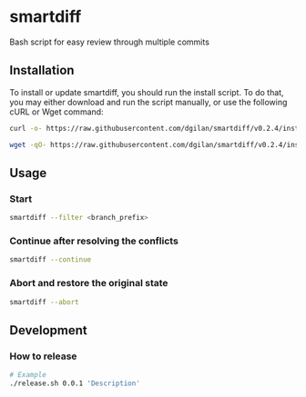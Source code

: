 # smartdiff
Bash script for easy review through multiple commits

## Installation

To install or update smartdiff, you should run the install script. To do that, you may either download and run the script manually, or use the following cURL or Wget command:

```bash
curl -o- https://raw.githubusercontent.com/dgilan/smartdiff/v0.2.4/install.sh | bash
```

```bash
wget -qO- https://raw.githubusercontent.com/dgilan/smartdiff/v0.2.4/install.sh | bash
```

## Usage

### Start

```bash
smartdiff --filter <branch_prefix>
```

### Continue after resolving the conflicts

```bash
smartdiff --continue
```

### Abort and restore the original state

```bash
smartdiff --abort
```

## Development

### How to release

```bash
# Example
./release.sh 0.0.1 'Description'
```